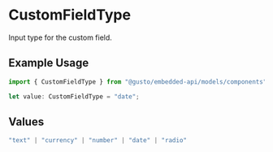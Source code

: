 # CustomFieldType

Input type for the custom field.

## Example Usage

```typescript
import { CustomFieldType } from "@gusto/embedded-api/models/components";

let value: CustomFieldType = "date";
```

## Values

```typescript
"text" | "currency" | "number" | "date" | "radio"
```